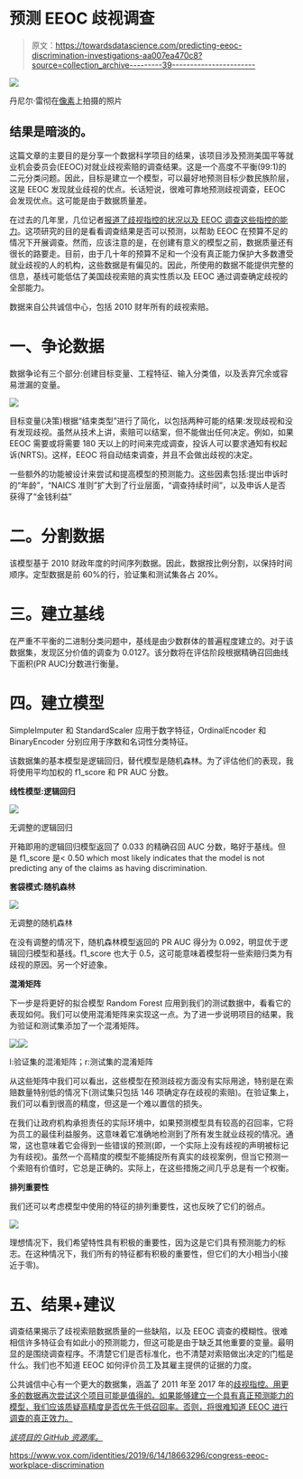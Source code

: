 # 预测 EEOC 歧视调查

> 原文：<https://towardsdatascience.com/predicting-eeoc-discrimination-investigations-aa007ea470c8?source=collection_archive---------39----------------------->

![](img/d9bdbe19695c820409158f93d6c44257.png)

丹尼尔·雷彻在[像素](https://www.pexels.com/photo/eggs-in-tray-on-white-surface-1556707/)上拍摄的照片

## 结果是暗淡的。

这篇文章的主要目的是分享一个数据科学项目的结果，该项目涉及预测美国平等就业机会委员会(EEOC)对就业歧视索赔的调查结果。这是一个高度不平衡(99:1)的二元分类问题。因此，目标是建立一个模型，可以最好地预测目标少数民族阶层，这是 EEOC 发现就业歧视的优点。长话短说，很难可靠地预测歧视调查，EEOC 会发现优点。这可能是由于数据质量差。

在过去的几年里，几位记者[报道了歧视指控的状况以及 EEOC 调查这些指控的能力](https://www.vox.com/policy-and-politics/2019/2/28/18241973/workplace-discrimination-cpi-investigation-eeoc)。这项研究的目的是看看调查结果是否可以预测，以帮助 EEOC 在预算不足的情况下开展调查。然而，应该注意的是，在创建有意义的模型之前，数据质量还有很长的路要走。目前，由于几十年的预算不足和一个没有真正能力保护大多数遭受就业歧视的人的机构，这些数据是有偏见的。因此，所使用的数据不能提供完整的信息，基线可能低估了美国歧视索赔的真实性质以及 EEOC 通过调查确定歧视的全部能力。

数据来自公共诚信中心，包括 2010 财年所有的歧视索赔。

# 一、争论数据

数据争论有三个部分:创建目标变量、工程特征、输入分类值，以及丢弃冗余或容易泄漏的变量。

![](img/d8c838b742c30154f8bd0eafa258ce07.png)

目标变量(决策)根据“结束类型”进行了简化，以包括两种可能的结果:发现歧视和没有发现歧视。虽然从技术上讲，索赔可以结案，但不能做出任何决定。例如，如果 EEOC 需要或将需要 180 天以上的时间来完成调查，投诉人可以要求通知有权起诉(NRTS)。这样，EEOC 将自动结束调查，并且不会做出歧视的决定。

一些额外的功能被设计来尝试和提高模型的预测能力。这些因素包括:提出申诉时的“年龄”，“NAICS 准则”扩大到了行业层面，“调查持续时间”，以及申诉人是否获得了“金钱利益”

# 二。分割数据

该模型基于 2010 财政年度的时间序列数据。因此，数据按比例分割，以保持时间顺序。定型数据是前 60%的行，验证集和测试集各占 20%。

# 三。建立基线

在严重不平衡的二进制分类问题中，基线是由少数群体的普遍程度建立的。对于该数据集，发现区分价值的调查为 0.0127。该分数将在评估阶段根据精确召回曲线下面积(PR AUC)分数进行衡量。

# **四。建立模型**

SimpleImputer 和 StandardScaler 应用于数字特征，OrdinalEncoder 和 BinaryEncoder 分别应用于序数和名词性分类特征。

该数据集的基本模型是逻辑回归，替代模型是随机森林。为了评估他们的表现，我将使用平均加权的 f1_score 和 PR AUC 分数。

**线性模型:逻辑回归**

![](img/f6e06d6e6d24ffce79170e92d991652b.png)

无调整的逻辑回归

开箱即用的逻辑回归模型返回了 0.033 的精确召回 AUC 分数，略好于基线。但是 f1_score 是< 0.50 which most likely indicates that the model is not predicting any of the claims as having discrimination.

**套袋模式:随机森林**

![](img/06e91828d0f5d515bccae274e1a78ad3.png)

无调整的随机森林

在没有调整的情况下，随机森林模型返回的 PR AUC 得分为 0.092，明显优于逻辑回归模型和基线。f1_score 也大于 0.5，这可能意味着模型将一些索赔归类为有歧视的原因。另一个好迹象。

**混淆矩阵**

下一步是将更好的拟合模型 Random Forest 应用到我们的测试数据中，看看它的表现如何。我们可以使用混淆矩阵来实现这一点。为了进一步说明项目的结果，我为验证和测试集添加了一个混淆矩阵。

![](img/1e8eb10154c9c125d40da9bda694d528.png)![](img/dc1217aa8a39dd32aae7fa111a13e069.png)

l:验证集的混淆矩阵；r:测试集的混淆矩阵

从这些矩阵中我们可以看出，这些模型在预测歧视方面没有实际用途，特别是在索赔数量特别低的情况下(测试集只包括 146 项确定存在歧视的索赔)。在验证集上，我们可以看到很高的精度，但这是一个难以置信的损失。

在我们让政府机构承担责任的实际环境中，如果预测模型具有较高的召回率，它将为员工的最佳利益服务。这意味着它准确地检测到了所有发生就业歧视的情况。通常，这也意味着它会得到一些错误的预测(即，一个实际上没有歧视的声明被标记为有歧视)。虽然一个高精度的模型不能捕捉所有真实的歧视案例，但当它预测一个索赔有价值时，它总是正确的。实际上，在这些措施之间几乎总是有一个权衡。

**排列重要性**

我们还可以考虑模型中使用的特征的排列重要性，这也反映了它们的弱点。

![](img/65b4b471593773f16f73319859e808e8.png)

理想情况下，我们希望特性具有积极的重要性，因为这是它们具有预测能力的标志。在这种情况下，我们所有的特征都有积极的重要性，但它们的大小相当小(接近于零)。

# **五、结果+建议**

调查结果揭示了歧视索赔数据质量的一些缺陷，以及 EEOC 调查的模糊性。很难相信许多特征会有如此小的预测能力，但这可能是由于缺乏其他重要的变量。最明显的是围绕调查程序。不清楚它们是否标准化，也不清楚对索赔做出决定的门槛是什么。我们也不知道 EEOC 如何评价员工及其雇主提供的证据的力度。

公共诚信中心有一个更大的数据集，涵盖了 2011 年至 2017 年的[歧视指控。用更多的数据再次尝试这个项目可能是值得的。如果能够建立一个具有真正预测能力的模型，我们应该质疑高精度是否优先于低召回率。否则，将很难知道 EEOC 进行调查的真正效力。](https://github.com/PublicI/employment-discrimination/tree/master/data)

[*该项目的 GitHub 资源库。*](https://github.com/hillarykhan/LS-Unit2-Build)

<https://www.vox.com/identities/2019/6/14/18663296/congress-eeoc-workplace-discrimination> 